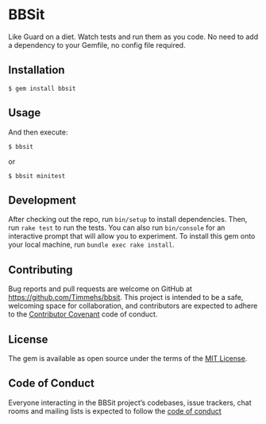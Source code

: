# BBSit
Like Guard on a diet.  Watch tests and run them as you code.  No need to add a dependency to your Gemfile, no config file required.

## Installation

```shell
$ gem install bbsit
```

## Usage
And then execute:
```shell
$ bbsit
```

or

```
$ bbsit minitest
```

## Development

After checking out the repo, run `bin/setup` to install dependencies. Then, run `rake test` to run the tests. You can also run `bin/console` for an interactive prompt that will allow you to experiment.
To install this gem onto your local machine, run `bundle exec rake install`. 

## Contributing

Bug reports and pull requests are welcome on GitHub at https://github.com/Timmehs/bbsit. This project is intended to be a safe, welcoming space for collaboration, and contributors are expected to adhere to the [Contributor Covenant](http://contributor-covenant.org) code of conduct.

## License

The gem is available as open source under the terms of the [MIT License](https://opensource.org/licenses/MIT).

## Code of Conduct

Everyone interacting in the BBSit project’s codebases, issue trackers, chat rooms and mailing lists is expected to follow the [code of conduct](https://github.com/Timmehs/bbsit/blob/master/CODE_OF_CONDUCT.md)
